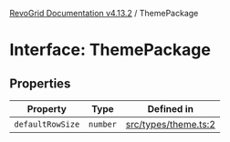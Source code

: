[RevoGrid Documentation v4.13.2](README.md) / ThemePackage

# Interface: ThemePackage

## Properties

| Property | Type | Defined in |
| ------ | ------ | ------ |
| `defaultRowSize` | `number` | [src/types/theme.ts:2](https://github.com/revolist/revogrid/blob/4615a8613a8ac5464daeb17d7062361e3e3aa5d1/src/types/theme.ts#L2) |
